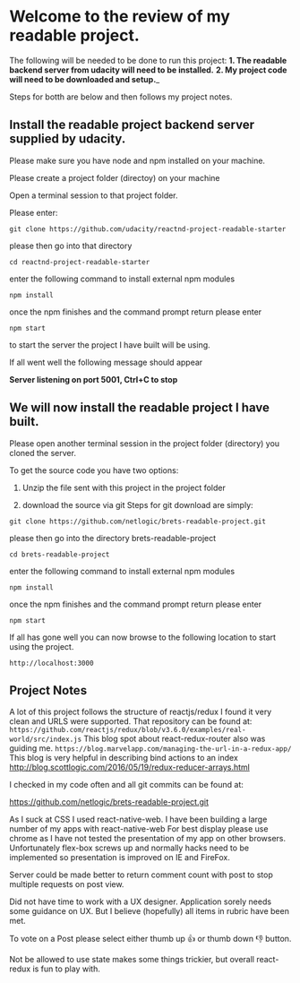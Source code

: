 # Welcome to the review of my readable project.

The following will be needed to be done to run this project:
__1. The readable backend server from udacity will need to be installed.__
__2. My project code will need to be downloaded and setup.___

Steps for botth are below and then follows my project notes.

## Install the readable project backend server supplied by udacity.

Please make sure you have node and npm installed on your machine.

Please create a project folder (directoy) on your machine

Open a terminal session to that project folder.

Please enter:

```git clone https://github.com/udacity/reactnd-project-readable-starter```

please then go into that directory

```cd reactnd-project-readable-starter```

enter the following command to install external npm modules

```npm install```

once the npm finishes and the command prompt return please enter

```npm start```

to start the server the project I have built will be using.

If all went well the following message should appear

__Server listening on port 5001, Ctrl+C to stop__

## We will now install the readable project I have built.


Please open another terminal session in the project folder (directory) you
cloned the server.

To get the source code you have two options:

1. Unzip the file sent with this project in the project folder

2. download the source via git
  Steps for git download are simply:

  ```git clone https://github.com/netlogic/brets-readable-project.git```

please then go into the directory brets-readable-project

```cd brets-readable-project```

enter the following command to install external npm modules

```npm install```

once the npm finishes and the command prompt return please enter

```npm start```

If all has gone well you can now browse to the following location
to start using the project.

```http://localhost:3000```

## Project Notes

A lot of this project follows the structure of reactjs/redux
I found it very clean and URLS were supported.
That repository can be found at:
```https://github.com/reactjs/redux/blob/v3.6.0/examples/real-world/src/index.js```
This blog spot about react-redux-router also was guiding me.
```https://blog.marvelapp.com/managing-the-url-in-a-redux-app/```
This blog is very helpful in describing bind actions to an index
http://blog.scottlogic.com/2016/05/19/redux-reducer-arrays.html

I checked in my code often and all git commits can be found at:

https://github.com/netlogic/brets-readable-project.git

 As I suck at CSS I used react-native-web.
 I have been building a large number of my apps with react-native-web
 For best display please use chrome as I have not tested the presentation of
 my app on other browsers.  Unfortunately flex-box screws up and normally
 hacks need to be implemented so presentation is improved on IE and FireFox.

Server could be made better to return comment count with post to stop multiple requests on post view.

Did not have time to work with a UX designer.  Application sorely needs some guidance on UX.
But I believe (hopefully) all items in rubric have been met.

To vote on a Post please select either thumb up 👍 or thumb down 👎 button.

Not be allowed to use state makes some things trickier, but overall react-redux is fun to play with.





